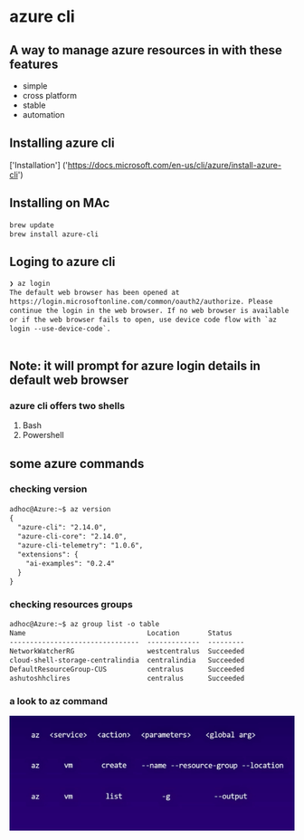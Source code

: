 # azure cli

## A way to manage azure resources in with these features

<ul>
  <li> simple </li>
  <li>  cross platform </li>
  <li> stable </li>
  <li> automation </li>
  
</ul>  

## Installing azure cli

['Installation'] ('https://docs.microsoft.com/en-us/cli/azure/install-azure-cli')

## Installing on MAc

```
brew update
brew install azure-cli

```

## Loging to azure cli

```
❯ az login
The default web browser has been opened at https://login.microsoftonline.com/common/oauth2/authorize. Please continue the login in the web browser. If no web browser is available or if the web browser fails to open, use device code flow with `az login --use-device-code`.


```
## Note: it will prompt for azure login details in default web browser

### azure cli offers two shells 

<ol>
  <li> Bash </li>
  <li> Powershell </li>
</ol>

## some azure commands 

###  checking version 

```
adhoc@Azure:~$ az version
{
  "azure-cli": "2.14.0",
  "azure-cli-core": "2.14.0",
  "azure-cli-telemetry": "1.0.6",
  "extensions": {
    "ai-examples": "0.2.4"
  }
}

```

### checking resources groups

```
adhoc@Azure:~$ az group list -o table
Name                              Location       Status
--------------------------------  -------------  ---------
NetworkWatcherRG                  westcentralus  Succeeded
cloud-shell-storage-centralindia  centralindia   Succeeded
DefaultResourceGroup-CUS          centralus      Succeeded
ashutoshhclires                   centralus      Succeeded

```

### a look to az command 

<img src="azcli.png">

